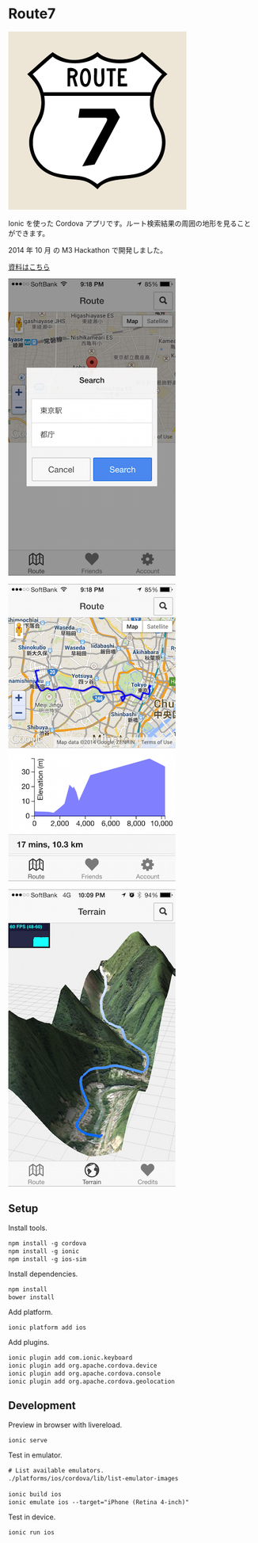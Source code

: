 # Route7

![アイコン](icon.png)

Ionic を使った Cordova アプリです。ルート検索結果の周囲の地形を見ることができます。

2014 年 10 月 の M3 Hackathon で開発しました。

[資料はこちら](https://github.com/m3hackathon7/m3hackathon7/wiki)

![ルート検索](screenshot-search.png)

![検索結果](screenshot-result.png)

![3D 地形表示](screenshot-terrain.png)

## Setup

Install tools.

```
npm install -g cordova
npm install -g ionic
npm install -g ios-sim
```

Install dependencies.

```
npm install
bower install
```

Add platform.

```
ionic platform add ios
```

Add plugins.

```
ionic plugin add com.ionic.keyboard
ionic plugin add org.apache.cordova.device
ionic plugin add org.apache.cordova.console
ionic plugin add org.apache.cordova.geolocation
```

## Development

Preview in browser with livereload.

```
ionic serve
```

Test in emulator.

```
# List available emulators.
./platforms/ios/cordova/lib/list-emulator-images

ionic build ios
ionic emulate ios --target="iPhone (Retina 4-inch)"
```

Test in device.

```
ionic run ios
```
